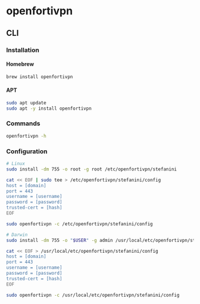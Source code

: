# openfortivpn

## CLI

### Installation

#### Homebrew

```sh
brew install openfortivpn
```

#### APT

```sh
sudo apt update
sudo apt -y install openfortivpn
```

### Commands

```sh
openfortivpn -h
```

### Configuration

```sh
# Linux
sudo install -dm 755 -o root -g root /etc/openfortivpn/stefanini

cat << EOF | sudo tee > /etc/openfortivpn/stefanini/config
host = [domain]
port = 443
username = [username]
password = [password]
trusted-cert = [hash]
EOF

sudo openfortivpn -c /etc/openfortivpn/stefanini/config

# Darwin
sudo install -dm 755 -o "$USER" -g admin /usr/local/etc/openfortivpn/stefanini

cat << EOF > /usr/local/etc/openfortivpn/stefanini/config
host = [domain]
port = 443
username = [username]
password = [password]
trusted-cert = [hash]
EOF

sudo openfortivpn -c /usr/local/etc/openfortivpn/stefanini/config
```

